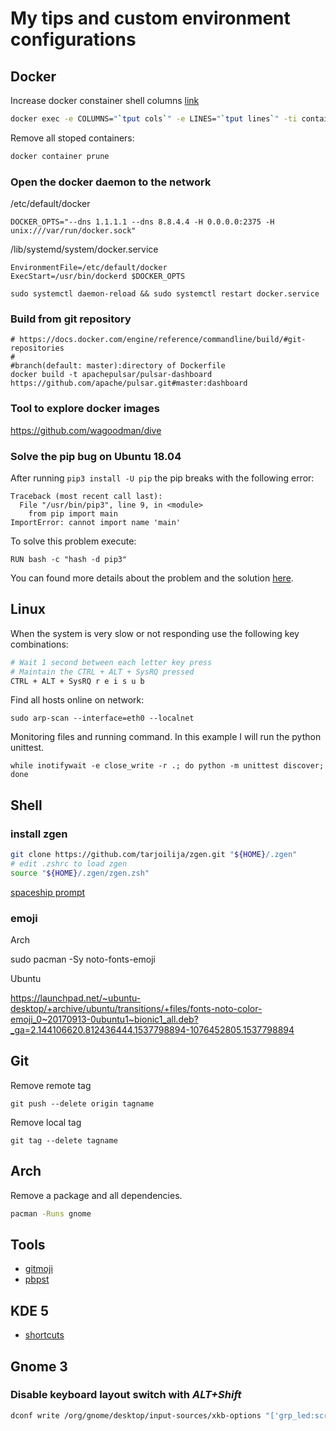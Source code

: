 # My tips and custom environment configurations

## Docker

Increase docker constainer shell columns [link](https://github.com/moby/moby/issues/33794#issuecomment-380969582)

```bash
docker exec -e COLUMNS="`tput cols`" -e LINES="`tput lines`" -ti container bash
```

Remove all stoped containers:

```bash
docker container prune
```

### Open the docker daemon to the network

/etc/default/docker
```
DOCKER_OPTS="--dns 1.1.1.1 --dns 8.8.4.4 -H 0.0.0.0:2375 -H unix:///var/run/docker.sock"
```

/lib/systemd/system/docker.service
```
EnvironmentFile=/etc/default/docker
ExecStart=/usr/bin/dockerd $DOCKER_OPTS
```

```
sudo systemctl daemon-reload && sudo systemctl restart docker.service
```

### Build from git repository

```
# https://docs.docker.com/engine/reference/commandline/build/#git-repositories
#                                                                                 #branch(default: master):directory of Dockerfile
docker build -t apachepulsar/pulsar-dashboard https://github.com/apache/pulsar.git#master:dashboard
```

### Tool to explore docker images

https://github.com/wagoodman/dive

### Solve the pip bug on Ubuntu 18.04

After running `pip3 install -U pip` the pip breaks with the following error:

```
Traceback (most recent call last):
  File "/usr/bin/pip3", line 9, in <module>
    from pip import main
ImportError: cannot import name 'main'
```

To solve this problem execute:

```
RUN bash -c "hash -d pip3"
```

You can found more details about the problem and the solution [here](https://stackoverflow.com/questions/49836676/error-after-upgrading-pip-cannot-import-name-main).

## Linux

When the system is very slow or not responding use the following key combinations:

```bash
# Wait 1 second between each letter key press
# Maintain the CTRL + ALT + SysRQ pressed
CTRL + ALT + SysRQ r e i s u b
```

Find all hosts online on network:

```
sudo arp-scan --interface=eth0 --localnet
```

Monitoring files and running command. In this example I will run the python unittest.

```
while inotifywait -e close_write -r .; do python -m unittest discover; done
```

## Shell

### install zgen

```bash
git clone https://github.com/tarjoilija/zgen.git "${HOME}/.zgen"
# edit .zshrc to load zgen
source "${HOME}/.zgen/zgen.zsh"
```

[spaceship prompt](https://github.com/denysdovhan/spaceship-prompt)

### emoji

Arch

sudo pacman -Sy noto-fonts-emoji

Ubuntu

https://launchpad.net/~ubuntu-desktop/+archive/ubuntu/transitions/+files/fonts-noto-color-emoji_0~20170913-0ubuntu1~bionic1_all.deb?_ga=2.144106620.812436444.1537798894-1076452805.1537798894

## Git

Remove remote tag
```
git push --delete origin tagname
```

Remove local tag

```
git tag --delete tagname
```

## Arch

Remove a package and all dependencies.

```bash
pacman -Runs gnome
```
## Tools
* [gitmoji](https://github.com/carloscuesta/gitmoji-cli)
* [pbpst](https://github.com/HalosGhost/pbpst)

## KDE 5
* [shortcuts](https://defkey.com/kde-plasma-shortcuts)

## Gnome 3

### Disable keyboard layout switch with *ALT+Shift*

```bash
dconf write /org/gnome/desktop/input-sources/xkb-options "['grp_led:scroll']"
```
